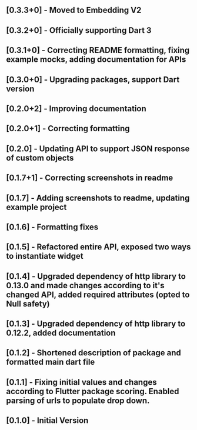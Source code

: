 ## [0.3.3+0] - Moved to Embedding V2

## [0.3.2+0] - Officially supporting Dart 3

## [0.3.1+0] - Correcting README formatting, fixing example mocks, adding documentation for APIs

## [0.3.0+0] - Upgrading packages, support Dart version

## [0.2.0+2] - Improving documentation

## [0.2.0+1] - Correcting formatting

## [0.2.0] - Updating API to support JSON response of custom objects

## [0.1.7+1] - Correcting screenshots in readme

## [0.1.7] - Adding screenshots to readme, updating example project

## [0.1.6] - Formatting fixes

## [0.1.5] - Refactored entire API, exposed two ways to instantiate widget

## [0.1.4] - Upgraded dependency of http library to 0.13.0 and made changes according to it's changed API, added required attributes (opted to Null safety)

## [0.1.3] - Upgraded dependency of http library to 0.12.2, added documentation

## [0.1.2] - Shortened description of package and formatted main dart file

## [0.1.1] - Fixing initial values and changes according to Flutter package scoring. Enabled parsing of urls to populate drop down.

## [0.1.0] - Initial Version